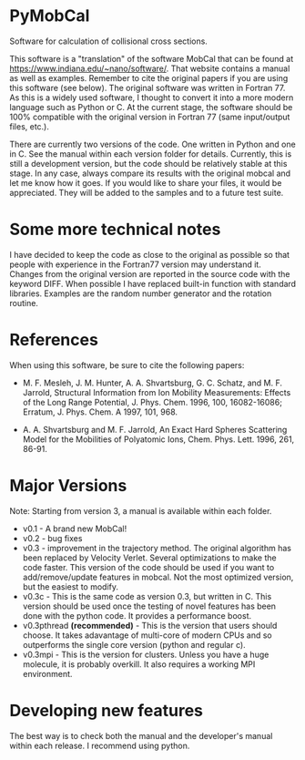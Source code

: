 # PyMobCal
Software for calculation of collisional cross sections.

This software is a "translation" of the software MobCal that can be found at https://www.indiana.edu/~nano/software/. 
That website contains a manual as well as examples. Remember to cite the original papers if you are using this software (see below). 
The original software was written in Fortran 77. As this is a widely used software, 
I thought to convert it into a more modern language such as Python or C. 
At the current stage, the software should be 100% compatible with the original version in Fortran 77 (same input/output files, etc.). 

There are currently two versions of the code. One written in Python and one in C. See the manual within each version folder for details. Currently, this is still a development version, but the code should be relatively stable at this stage. In any case, always compare its results with the original mobcal and let me know how it goes.
If you would like to share your files, it would be appreciated. They will be added to the samples and to a future test suite.

# Some more technical notes 
I have decided to keep the code as close to the original as possible so that people with experience in the Fortran77 version 
may understand it. Changes from the original version are reported in the source code with the keyword DIFF. 
When possible I have replaced built-in function with standard libraries. 
Examples are the random number generator and the rotation routine.

# References
When using this software, be sure to cite the following papers:

* M. F. Mesleh, J. M. Hunter, A. A. Shvartsburg, G. C. Schatz, and M. F. Jarrold, Structural Information from Ion Mobility Measurements: Effects of the Long Range Potential, J. Phys. Chem. 1996, 100, 16082-16086; Erratum, J. Phys. Chem. A 1997, 101, 968.

* A. A. Shvartsburg and M. F. Jarrold, An Exact Hard Spheres Scattering Model for the Mobilities of Polyatomic Ions, Chem. Phys. Lett. 1996, 261, 86-91.

# Major Versions
Note: Starting from version 3, a manual is available within each folder.
* v0.1 - A brand new MobCal!
* v0.2 - bug fixes
* v0.3 - improvement in the trajectory method. The original algorithm has been replaced by Velocity Verlet. Several optimizations to make the code faster. This version of the code should be used if you want to add/remove/update features in mobcal. Not the most optimized version, but the easiest to modify.
* v0.3c - This is the same code as version 0.3, but written in C. This version should be used once the testing of novel features has been done with the python code. It provides a performance boost.  
* v0.3pthread **(recommended)** - This is the version that users should choose. It takes adavantage of multi-core of modern CPUs and so outperforms the single core version (python and regular c).
* v0.3mpi - This is the version for clusters. Unless you have a huge molecule, it is probably overkill. It also requires a working MPI environment.

# Developing new features
The best way is to check both the manual and the developer's manual within each release. I recommend using python.
